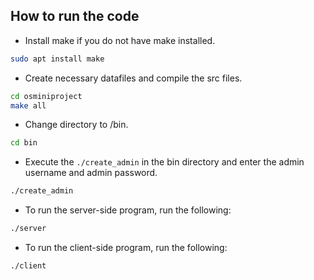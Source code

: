## How to run the code

- Install make if you do not have make installed.
```bash
sudo apt install make
```
- Create necessary datafiles and compile the src files.
```bash
cd osminiproject
make all
```
- Change directory to /bin.
```bash
cd bin
```
- Execute the `./create_admin` in the bin directory and enter the admin username and admin password.
```bash
./create_admin
```
- To run the server-side program, run the following:
```bash
./server
```
- To run the client-side program, run the following:
```bash
./client
```
